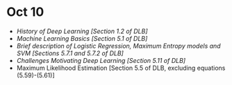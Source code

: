 # Oct 10

- *History of Deep Learning [Section 1.2 of DLB]*
- *Machine Learning Basics [Section 5.1 of DLB]*
- *Brief description of Logistic Regression, Maximum Entropy models and SVM [Sections 5.7.1 and 5.7.2 of DLB]*
- *Challenges Motivating Deep Learning [Section 5.11 of DLB]*
- Maximum Likelihood Estimation [Section 5.5 of DLB, excluding equations (5.59)-(5.61)]
